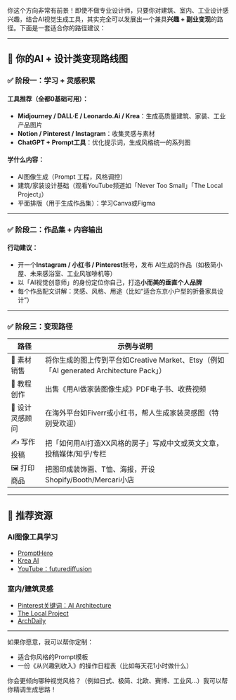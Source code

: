 你这个方向非常有前景！即使不做专业设计师，只要你对建筑、室内、工业设计感兴趣，结合AI视觉生成工具，其实完全可以发展出一个兼具**兴趣 + 副业变现**的路径。下面是一套适合你的路径建议：

---

## 🎯 你的AI + 设计类变现路线图

### ✅ 阶段一：学习 + 灵感积累

#### 工具推荐（全都0基础可用）：
- **Midjourney / DALL·E / Leonardo.Ai / Krea**：生成高质量建筑、家装、工业产品图片
- **Notion / Pinterest / Instagram**：收集灵感与素材
- **ChatGPT + Prompt工具**：优化提示词，生成风格统一的系列图

#### 学什么内容：
- AI图像生成（Prompt 工程，风格调控）
- 建筑/家装设计基础（观看YouTube频道如「Never Too Small」「The Local Project」）
- 平面排版（用于生成作品集）：学习Canva或Figma

---

### ✅ 阶段二：作品集 + 内容输出

#### 行动建议：
- 开一个**Instagram / 小红书 / Pinterest**账号，发布 AI生成的作品（如极简小屋、未来感浴室、工业风咖啡机等）
- 以「AI视觉创意师」的身份定位你自己，打造**小而美的垂直个人品牌**
- 每个作品配文讲解：灵感、风格、用途（比如“适合东京小户型的折叠家具设计”）

---

### ✅ 阶段三：变现路径

| 路径 | 示例与说明 |
|------|------------|
| 🎨 素材销售 | 将你生成的图上传到平台如Creative Market、Etsy（例如「AI generated Architecture Pack」） |
| 📘 教程创作 | 出售《用AI做家装图像生成》PDF电子书、收费视频 |
| 🧠 设计灵感顾问 | 在海外平台如Fiverr或小红书，帮人生成家装灵感图（特别受欢迎） |
| ✍️ 写作投稿 | 把「如何用AI打造XX风格的房子」写成中文或英文文章，投稿媒体/知乎/专栏 |
| 🖼 打印商品 | 把图印成装饰画、T恤、海报，开设Shopify/Booth/Mercari小店 |

---

## 📘 推荐资源

### AI图像工具学习
- [PromptHero](https://prompthero.com/)
- [Krea AI](https://www.krea.ai/)
- [YouTube：futurediffusion](https://www.youtube.com/@futurediffusion)

### 室内/建筑灵感
- [Pinterest关键词：AI Architecture](https://www.pinterest.jp/search/pins/?q=AI%20architecture)
- [The Local Project](https://www.youtube.com/c/thelocalproject)
- [ArchDaily](https://www.archdaily.com/)

---

如果你愿意，我可以帮你定制：
- 适合你风格的Prompt模板
- 一份《从兴趣到收入》的操作日程表（比如每天花1小时做什么）

你会更倾向哪种视觉风格？（例如日式、极简、北欧、赛博、工业风…）我可以帮你精调生成思路！